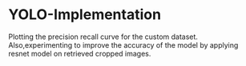 # YOLO-Implementation

Plotting the precision recall curve for the custom dataset.
Also,experimenting to improve the accuracy of the model by applying resnet model on retrieved cropped images.
